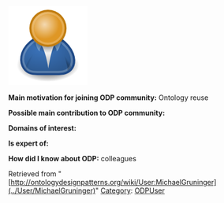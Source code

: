 [![Image:ODPUser.png](../images/a/a6/ODPUser.png)](../Image/ODPUser.png "Image:ODPUser.png")




  





__Main motivation for joining ODP community:__ Ontology reuse


__Possible main contribution to ODP community:__


__Domains of interest:__


  



__Is expert of:__


  

__How did I know about ODP:__ colleagues






Retrieved from "[http://ontologydesignpatterns.org/wiki/User:MichaelGruninger](../User/MichaelGruninger)"
 [Category](http://ontologydesignpatterns.org/wiki/Special:Categories "Special:Categories"): [ODPUser](../Category/ODPUser "Category:ODPUser")